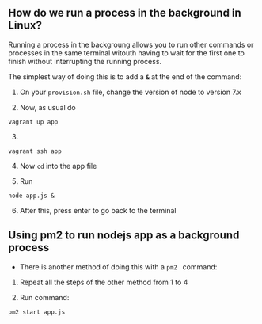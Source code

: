 ## How do we run a process in the background in Linux?

Running a process in the backgroung allows you to run other commands or processes in the same terminal witouth having to wait for the first one to finish without interrupting the running process.

The simplest way of doing this is to add a **`&`** at the end of the command:

1. On your `provision.sh` file, change the version of node to version 7.x

2. Now, as usual do
````
vagrant up app
````

3. 
````
vagrant ssh app
````
4. Now `cd` into the app file

5. Run 
````
node app.js &
````
6. After this, press enter to go back to the terminal 


## Using pm2 to run nodejs app as a background process
- There is another method of doing this with a `pm2 ` command:

1. Repeat all the steps of the other method from 1 to 4

2. Run command:
````
pm2 start app.js
````

